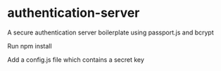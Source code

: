 # authentication-server  
A secure authentication server boilerplate using passport.js and bcrypt

Run npm install

Add a config.js file which contains a secret key
